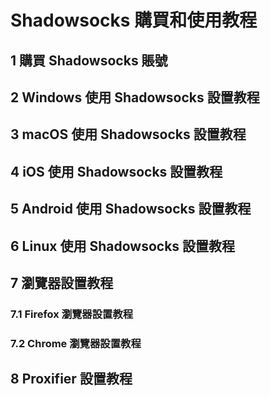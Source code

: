 # Shadowsocks 購買和使用教程

## 1 購買 Shadowsocks 賬號

## 2 Windows 使用 Shadowsocks 設置教程

## 3 macOS 使用 Shadowsocks 設置教程

## 4 iOS 使用 Shadowsocks 設置教程

## 5 Android 使用 Shadowsocks 設置教程

## 6 Linux 使用 Shadowsocks 設置教程

## 7 瀏覽器設置教程

### 7.1 Firefox 瀏覽器設置教程
### 7.2 Chrome 瀏覽器設置教程

## 8 Proxifier 設置教程
